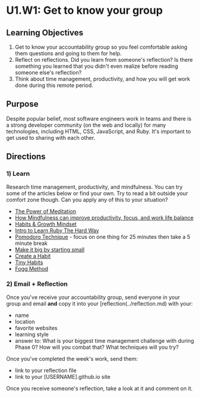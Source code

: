# U1.W1: Get to know your group


## Learning Objectives
1. Get to know your accountability group so you feel comfortable asking them questions and going to them for help.
2. Reflect on reflections.  Did you learn from someone's reflection? Is there something you learned that you didn't even realize before reading someone else's reflection?
3. Think about time management, productivity, and how you will get work done during this remote period.

## Purpose

Despite popular belief, most software engineers work in teams and there is a strong developer community (on the web and locally) for many technologies, including HTML, CSS, JavaScript, and Ruby.  It's important to get used to sharing with each other.


## Directions

### 1) Learn

Research time management, productivity, and mindfulness. You can try some of the articles below or find your own.  Try to read a bit outside your comfort zone though. Can you apply any of this to your situation?

* [The Power of Meditation](http://blog.bufferapp.com/how-meditation-affects-your-brain)
* [How Mindfulness can improve productivity, focus, and work life balance](http://www.productivityninja.co.uk/getting-things-done-and-the-mindful-productivity-ninja/)
* [Habits & Growth Mindset](http://blog.bufferapp.com/the-habits-of-successful-people-they-have-a-growth-mindset)
* [Intro to Learn Ruby The Hard Way](http://ruby.learncodethehardway.org/book/intro.html)
* [Pomodoro Technique](http://pomodorotechnique.com/) - focus on one thing for 25 minutes then take a 5 minute break
* [Make it big by starting small](http://blog.bufferapp.com/make-it-big-by-starting-small)
* [Create a Habit](http://www.youtube.com/watch?v=C8XG02das-A)
* [Tiny Habits](http://www.youtube.com/watch?v=AdKUJxjn-R8)
* [Fogg Method](http://www.foggmethod.com/)


### 2)  Email + Reflection

Once you've receive your accountability group, send everyone in your group and email **and** copy it into your [reflection(../reflection.md) with your:

* name
* location
* favorite websites
* learning style
* answer to: What is your biggest time management challenge with during Phase 0? How will you combat that? What techniques will you try?

Once you've completed the week's work, send them:
* link to your reflection file
* link to your [USERNAME].github.io site

Once you receive someone's reflection, take a look at it and comment on it.
